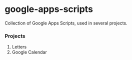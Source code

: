 # google-apps-scripts
Collection of Google Apps Scripts, used in several projects. 


### Projects

1. Letters
2. Google Calendar